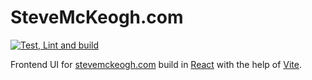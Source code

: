 # SteveMcKeogh.com

[![Test, Lint and build](https://github.com/thekeogh/frontend/actions/workflows/build.yml/badge.svg)](https://github.com/thekeogh/frontend/actions/workflows/build.yml)

Frontend UI for [stevemckeogh.com](https://stevemckeogh.com) build in [React](https://reactjs.org/) with the help of [Vite](https://vitejs.dev/).
